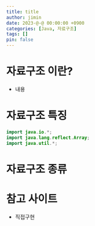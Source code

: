 ```yaml
---
title: title
author: jimin
date: 2023-@-@ 00:00:00 +0900
categories: [Java, 자료구조]
tags: []
pin: false
---
```


# 자료구조 이란?

 - 내용

# 자료구조 특징

```java
import java.io.*;
import java.lang.reflect.Array;
import java.util.*;
```

# 자료구조 종류

# 참고 사이트

 - 직접구현